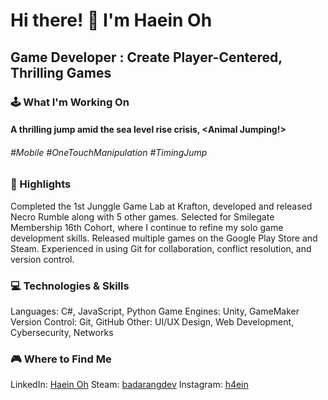 # Hi there! 👋 I'm Haein Oh
## Game Developer : Create Player-Centered, Thrilling Games

### 🕹️ What I'm Working On
#### A thrilling jump amid the sea level rise crisis, <Animal Jumping!>
###### #Mobile #OneTouchManipulation #TimingJump

### 🌟 Highlights
Completed the 1st Junggle Game Lab at Krafton, developed and released Necro Rumble along with 5 other games.
Selected for Smilegate Membership 16th Cohort, where I continue to refine my solo game development skills.
Released multiple games on the Google Play Store and Steam.
Experienced in using Git for collaboration, conflict resolution, and version control.

### 💻 Technologies & Skills
Languages: C#, JavaScript, Python
Game Engines: Unity, GameMaker
Version Control: Git, GitHub
Other: UI/UX Design, Web Development, Cybersecurity, Networks

### 🎮 Where to Find Me
LinkedIn: [Haein Oh](https://www.linkedin.com/in/haein-oh-979b29304/)
Steam: [badarangdev](https://steamcommunity.com/profiles/76561198190681906/)
Instagram: [h4ein](https://instagram.com/h4ein)

<!--
**badarang/badarang** is a ✨ _special_ ✨ repository because its `README.md` (this file) appears on your GitHub profile.

Here are some ideas to get you started:

- 🔭 I’m currently working on ...
- 🌱 I’m currently learning ...
- 👯 I’m looking to collaborate on ...
- 🤔 I’m looking for help with ...
- 💬 Ask me about ...
- 📫 How to reach me: ...
- 😄 Pronouns: ...
- ⚡ Fun fact: ...
-->

